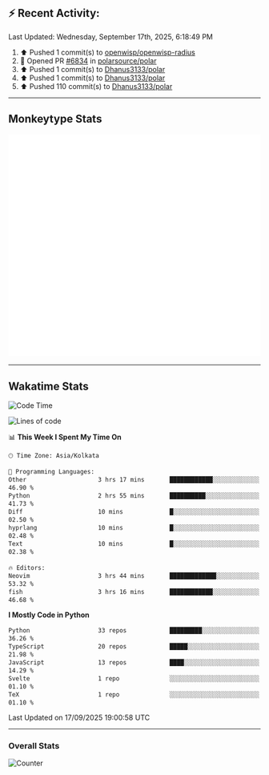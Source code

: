 ## :zap: Recent Activity:
<!--RECENT_ACTIVITY:last_update-->
Last Updated: Wednesday, September 17th, 2025, 6:18:49 PM
<!--RECENT_ACTIVITY:last_update_end-->
<!--RECENT_ACTIVITY:start-->
1. ⬆️ Pushed 1 commit(s) to [openwisp/openwisp-radius](https://github.com/openwisp/openwisp-radius)<br>
2. 💪 Opened PR [#6834](https://github.com/polarsource/polar/pull/6834) in [polarsource/polar](https://github.com/polarsource/polar)<br>
3. ⬆️ Pushed 1 commit(s) to [Dhanus3133/polar](https://github.com/Dhanus3133/polar)<br>
4. ⬆️ Pushed 1 commit(s) to [Dhanus3133/polar](https://github.com/Dhanus3133/polar)<br>
5. ⬆️ Pushed 110 commit(s) to [Dhanus3133/polar](https://github.com/Dhanus3133/polar)<br>
<!--RECENT_ACTIVITY:end-->

---

## Monkeytype Stats
<a href="https://monkeytype.com/profile/dhanus">
  <img src="https://raw.githubusercontent.com/Dhanus3133/Dhanus3133/monkeytype/monkeytype-lb.svg" alt="Monkeytype Profile" />
</a>

---

## Wakatime Stats
<!--START_SECTION:waka-->
![Code Time](http://img.shields.io/badge/Code%20Time-3%2C099%20hrs%2035%20mins-blue)

![Lines of code](https://img.shields.io/badge/From%20Hello%20World%20I%27ve%20Written-4.9%20million%20lines%20of%20code-blue)

📊 **This Week I Spent My Time On** 

```text
🕑︎ Time Zone: Asia/Kolkata

💬 Programming Languages: 
Other                    3 hrs 17 mins       ████████████░░░░░░░░░░░░░   46.90 % 
Python                   2 hrs 55 mins       ██████████░░░░░░░░░░░░░░░   41.73 % 
Diff                     10 mins             █░░░░░░░░░░░░░░░░░░░░░░░░   02.50 % 
hyprlang                 10 mins             █░░░░░░░░░░░░░░░░░░░░░░░░   02.48 % 
Text                     10 mins             █░░░░░░░░░░░░░░░░░░░░░░░░   02.38 % 

🔥 Editors: 
Neovim                   3 hrs 44 mins       █████████████░░░░░░░░░░░░   53.32 % 
fish                     3 hrs 16 mins       ████████████░░░░░░░░░░░░░   46.68 % 
```

**I Mostly Code in Python** 

```text
Python                   33 repos            █████████░░░░░░░░░░░░░░░░   36.26 % 
TypeScript               20 repos            █████░░░░░░░░░░░░░░░░░░░░   21.98 % 
JavaScript               13 repos            ████░░░░░░░░░░░░░░░░░░░░░   14.29 % 
Svelte                   1 repo              ░░░░░░░░░░░░░░░░░░░░░░░░░   01.10 % 
TeX                      1 repo              ░░░░░░░░░░░░░░░░░░░░░░░░░   01.10 % 
```




 Last Updated on 17/09/2025 19:00:58 UTC
<!--END_SECTION:waka-->
---

### Overall Stats

<img src="https://moe-counter.glitch.me/get/@Dhanus3133?theme=asoul" alt="Counter" />
